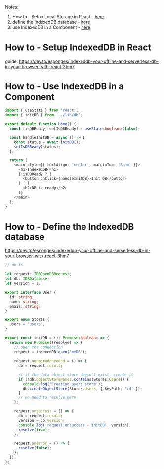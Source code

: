 
Notes: 
1. How to - Setup Local Storage in React - [here](#how-to---setup-indexeddb-in-react)
2. define the IndexedDB database - [here](#how-to---define-the-indexeddb-database)
3. use IndexedDB in a Component - [here](#how-to---use-indexeddb-in-a-component)


# How to - Setup IndexedDB in React
guide: https://dev.to/esponges/indexeddb-your-offline-and-serverless-db-in-your-browser-with-react-3hm7


# How to - Use IndexedDB in a Component
```typescript
import { useState } from 'react';
import { initDB } from '../lib/db';

export default function Home() {
  const [isDBReady, setIsDBReady] = useState<boolean>(false);

  const handleInitDB = async () => {
    const status = await initDB();
    setIsDBReady(status);
  };

  return (
    <main style={{ textAlign: 'center', marginTop: '3rem' }}>
      <h1>IndexedDB</h1>
      {!isDBReady ? (
        <button onClick={handleInitDB}>Init DB</button>
      ) : (
        <h2>DB is ready</h2>
      )}
    </main>
  );
}

```


# How to - Define the IndexedDB database
https://dev.to/esponges/indexeddb-your-offline-and-serverless-db-in-your-browser-with-react-3hm7
```typescript
// db.ts

let request: IDBOpenDBRequest;
let db: IDBDatabase;
let version = 1;

export interface User {
  id: string;
  name: string;
  email: string;
}

export enum Stores {
  Users = 'users',
}

export const initDB = (): Promise<boolean> => {
  return new Promise((resolve) => {
    // open the connection
    request = indexedDB.open('myDB');
    
    request.onupgradeneeded = () => {
      db = request.result;

      // if the data object store doesn't exist, create it
      if (!db.objectStoreNames.contains(Stores.Users)) {
        console.log('Creating users store');
        db.createObjectStore(Stores.Users, { keyPath: 'id' });
      }
      // no need to resolve here
    };

    request.onsuccess = () => {
      db = request.result;
      version = db.version;
      console.log('request.onsuccess - initDB', version);
      resolve(true);
    };

    request.onerror = () => {
      resolve(false);
    };
  });
};
```
